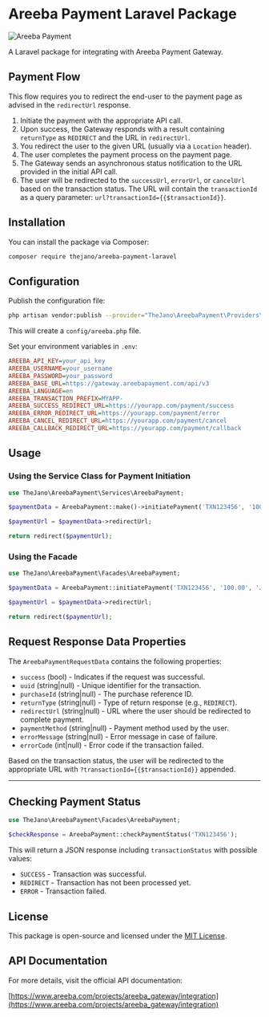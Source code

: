 # Areeba Payment Laravel Package

![Areeba Payment](https://img.shields.io/badge/laravel-areeba-blue.svg)

A Laravel package for integrating with Areeba Payment Gateway.

## Payment Flow

This flow requires you to redirect the end-user to the payment page as advised in the `redirectUrl` response.

1. Initiate the payment with the appropriate API call.
2. Upon success, the Gateway responds with a result containing `returnType` as `REDIRECT` and the URL in `redirectUrl`.
3. You redirect the user to the given URL (usually via a `Location` header).
4. The user completes the payment process on the payment page.
5. The Gateway sends an asynchronous status notification to the URL provided in the initial API call.
6. The user will be redirected to the `successUrl`, `errorUrl`, or `cancelUrl` based on the transaction status. The URL will contain the `transactionId` as a query parameter: `url?transactionId={{$transactionId}}`.

## Installation

You can install the package via Composer:

```sh
composer require thejano/areeba-payment-laravel
```

## Configuration

Publish the configuration file:

```sh
php artisan vendor:publish --provider="TheJano\AreebaPayment\Providers\AreebaPaymentServiceProvider"
```

This will create a `config/areeba.php` file.

Set your environment variables in `.env`:

```ini
AREEBA_API_KEY=your_api_key
AREEBA_USERNAME=your_username
AREEBA_PASSWORD=your_password
AREEBA_BASE_URL=https://gateway.areebapayment.com/api/v3
AREEBA_LANGUAGE=en
AREEBA_TRANSACTION_PREFIX=MYAPP-
AREEBA_SUCCESS_REDIRECT_URL=https://yourapp.com/payment/success
AREEBA_ERROR_REDIRECT_URL=https://yourapp.com/payment/error
AREEBA_CANCEL_REDIRECT_URL=https://yourapp.com/payment/cancel
AREEBA_CALLBACK_REDIRECT_URL=https://yourapp.com/payment/callback
```

## Usage

### Using the Service Class for Payment Initiation

```php
use TheJano\AreebaPayment\Services\AreebaPayment;

$paymentData = AreebaPayment::make()->initiatePayment('TXN123456', '100.00', 'John Doe');

$paymentUrl = $paymentData->redirectUrl;

return redirect($paymentUrl);
```

### Using the Facade

```php
use TheJano\AreebaPayment\Facades\AreebaPayment;

$paymentData = AreebaPayment::initiatePayment('TXN123456', '100.00', 'John Doe');

$paymentUrl = $paymentData->redirectUrl;

return redirect($paymentUrl);
```

## Request Response Data Properties

The `AreebaPaymentRequestData` contains the following properties:

- `success` (bool) - Indicates if the request was successful.
- `uuid` (string|null) - Unique identifier for the transaction.
- `purchaseId` (string|null) - The purchase reference ID.
- `returnType` (string|null) - Type of return response (e.g., `REDIRECT`).
- `redirectUrl` (string|null) - URL where the user should be redirected to complete payment.
- `paymentMethod` (string|null) - Payment method used by the user.
- `errorMessage` (string|null) - Error message in case of failure.
- `errorCode` (int|null) - Error code if the transaction failed.


Based on the transaction status, the user will be redirected to the appropriate URL with `?transactionId={{$transactionId}}` appended.

------ 

## Checking Payment Status

```php
use TheJano\AreebaPayment\Facades\AreebaPayment;

$checkResponse = AreebaPayment::checkPaymentStatus('TXN123456');
```

This will return a JSON response including `transactionStatus` with possible values:

- `SUCCESS` - Transaction was successful.
- `REDIRECT` - Transaction has not been processed yet.
- `ERROR` - Transaction failed.


## License

This package is open-source and licensed under the [MIT License](LICENSE).

## API Documentation

For more details, visit the official API documentation:

[https://www.areeba.com/projects/areeba_gateway/integration](https://www.areeba.com/projects/areeba_gateway/integration)